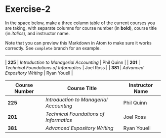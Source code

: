 # Exercise-2
In the space below, make a three column table of the current courses you are taking, with separate columns for course number (in **bold**), course title (in _italics_), and instructor name.

Note that you can preview this Markdown in Atom to make sure it works correctly. See `complete` branch for an example.

---
| **225** | _Introduction to Managerial Accounting_ | Phil Quinn |
| **201** | _Technical Foundations of Informatics_ | Joel Ross |
| **381** | _Advanced Expository Writing_ | Ryan Youell |


| Course Number | Course Title | Instructor Name |
| ------------- |-------------| -------------|
| **225** | _Introduction to Managerial Accounting_ | Phil Quinn |
| **201** | _Technical Foundations of Informatics_ | Joel Ross |
| **381** | _Advanced Expository Writing_ | Ryan Youell |
